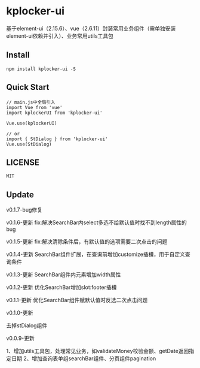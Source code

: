 # kplocker-ui

基于element-ui（2.15.6）、vue（2.6.11）封装常用业务组件（需单独安装element-ui依赖并引入）、业务常用utils工具包

## Install
```
npm install kplocker-ui -S
```

## Quick Start
```
// main.js中全局引入
import Vue from 'vue'
import kplockerUI from 'kplocker-ui'

Vue.use(kplockerUI)

// or
import { StDialog } from 'kplocker-ui'
Vue.use(StDialog)
```

## LICENSE
```
MIT
```

## Update
v0.1.7-bug修复

v0.1.6-更新  fix:解决SearchBar内select多选不给默认值时找不到length属性的bug

v0.1.5-更新  fix:解决清除条件后，有默认值的选项需要二次点击的问题

v0.1.4-更新
SearchBar组件扩展，在查询前增加customize插槽，用于自定义查询条件

v0.1.3-更新
SearchBar组件内元素增加width属性

v0.1.2-更新
优化SearchBar增加slot:footer插槽

v0.1.1-更新
优化SearchBar组件赋默认值时反选二次点击问题

v0.1.0-更新

去掉stDialog组件

v0.0.9-更新

1、增加utils工具包，处理常见业务，如validateMoney校验金额、getDate返回指定日期
2、增加查询表单组searchBar组件、分页组件pagination
